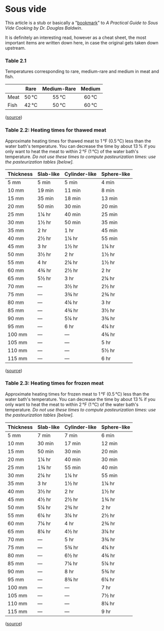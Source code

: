 #  Sous vide

This article is a stub or basically a "[bookmark](https://douglasbaldwin.com/sous-vide.html)" to <cite>A Practical Guide to Sous Vide Cooking by Dr. Douglas Baldwin</cite>.

It is definitely an interesting read, however as a cheat sheet, the most important items are written down here, in case the original gets taken down upstream.


### Table 2.1

Temperatures corresponding to rare, medium-rare and medium in meat and fish.

|      | Rare          | Medium-Rare  | Medium       |
|------|:-------------:|:------------:|:------------:|
| Meat | 50&#x202F;°C  | 55&#x202F;°C | 60&#x202F;°C |
| Fish | 42&#x202F;°C  | 50&#x202F;°C | 60&#x202F;°C |

([source](https://douglasbaldwin.com/sous-vide.html#Table_2.1))

### Table 2.2: Heating times for thawed meat

Approximate heating times for thawed meat to 1&#x202F;°F (0.5&#x202F;°C) less than the water bath's temperature. You can decrease the time by about 13&#x202F;% if you only want to heat the meat to within 2&#x202F;°F (1&#x202F;°C) of the water bath's temperature. *Do not use these times to compute pasteurization times: use the pasteurization tables [below].*

| Thickness | Slab-like | Cylinder-like | Sphere-like |
|-----------|-----------|---------------|-------------|
| 5 mm      | 5 min     | 5 min         | 4 min       |
| 10 mm     | 19 min    | 11 min        | 8 min       |
| 15 mm     | 35 min    | 18 min        | 13 min      |
| 20 mm     | 50 min    | 30 min        | 20 min      |
| 25 mm     | 1¼ hr     | 40 min        | 25 min      |
| 30 mm     | 1½ hr     | 50 min        | 35 min      |
| 35 mm     | 2 hr      | 1 hr          | 45 min      |
| 40 mm     | 2½ hr     | 1¼ hr         | 55 min      |
| 45 mm     | 3 hr      | 1½ hr         | 1¼ hr       |
| 50 mm     | 3½ hr     | 2 hr          | 1½ hr       |
| 55 mm     | 4 hr      | 2¼ hr         | 1½ hr       |
| 60 mm     | 4¾ hr     | 2½ hr         | 2 hr        |
| 65 mm     | 5½ hr     | 3 hr          | 2¼ hr       |
| 70 mm     | —         | 3½ hr         | 2½ hr       |
| 75 mm     | —         | 3¾ hr         | 2¾ hr       |
| 80 mm     | —         | 4¼ hr         | 3 hr        |
| 85 mm     | —         | 4¾ hr         | 3½ hr       |
| 90 mm     | —         | 5¼ hr         | 3¾ hr       |
| 95 mm     | —         | 6 hr          | 4¼ hr       |
| 100 mm    | —         | —             | 4¾ hr       |
| 105 mm    | —         | —             | 5 hr        |
| 110 mm    | —         | —             | 5½ hr       |
| 115 mm    | —         | —             | 6 hr        |

([source](https://douglasbaldwin.com/sous-vide.html#Table_2.2))

### Table 2.3: Heating times for frozen meat

Approximate heating times for frozen meat to 1&#x202F;°F (0.5&#x202F;°C) less than the water bath's temperature. You can decrease the time by about 13&#x202F;% if you only want to heat the meat to within 2&#x202F;°F (1&#x202F;°C) of the water bath's temperature. *Do not use these times to compute pasteurization times: use the pasteurization tables [below].*

| Thickness | Slab-like | Cylinder-like | Sphere-like |
|-----------|-----------|---------------|-------------|
| 5 mm      | 7 min     | 7 min         | 6 min       |
| 10 mm     | 30 min    | 17 min        | 12 min      |
| 15 mm     | 50 min    | 30 min        | 20 min      |
| 20 mm     | 1¼ hr     | 40 min        | 30 min      |
| 25 mm     | 1¾ hr     | 55 min        | 40 min      |
| 30 mm     | 2¼ hr     | 1¼ hr         | 55 min      |
| 35 mm     | 3 hr      | 1½ hr         | 1¼ hr       |
| 40 mm     | 3½ hr     | 2 hr          | 1½ hr       |
| 45 mm     | 4½ hr     | 2½ hr         | 1¾ hr       |
| 50 mm     | 5¼ hr     | 2¾ hr         | 2 hr        |
| 55 mm     | 6¼ hr     | 3¼ hr         | 2½ hr       |
| 60 mm     | 7¼ hr     | 4 hr          | 2¾ hr       |
| 65 mm     | 8¼ hr     | 4½ hr         | 3¼ hr       |
| 70 mm     | —         | 5 hr          | 3¾ hr       |
| 75 mm     | —         | 5¾ hr         | 4¼ hr       |
| 80 mm     | —         | 6½ hr         | 4¾ hr       |
| 85 mm     | —         | 7¼ hr         | 5¼ hr       |
| 90 mm     | —         | 8 hr          | 5¾ hr       |
| 95 mm     | —         | 8¾ hr         | 6¼ hr       |
| 100 mm    | —         | —             | 7 hr        |
| 105 mm    | —         | —             | 7½ hr       |
| 110 mm    | —         | —             | 8¼ hr       |
| 115 mm    | —         | —             | 9 hr        |

([source](https://douglasbaldwin.com/sous-vide.html#Table_2.3))
